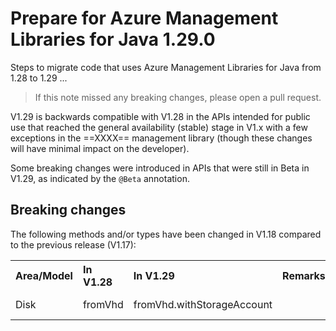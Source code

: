 # Prepare for Azure Management Libraries for Java 1.29.0 #

Steps to migrate code that uses Azure Management Libraries for Java from 1.28 to 1.29 ...

> If this note missed any breaking changes, please open a pull request.

V1.29 is backwards compatible with V1.28 in the APIs intended for public use that reached the general availability (stable) stage in V1.x with a few exceptions in the ==XXXX== management library (though these changes will have minimal impact on the developer).

Some breaking changes were introduced in APIs that were still in Beta in V1.29, as indicated by the `@Beta` annotation.

## Breaking changes

The following methods and/or types have been changed in V1.18 compared to the previous release (V1.17):

<table>
  <tr>
    <th align=left>Area/Model</th>
    <th align=left>In V1.28</th>
    <th align=left>In V1.29</th>
    <th align=left>Remarks</th>
    <th align=left>Ref</th>
  </tr>
    <tr>
    <td align=left>Disk</td>
    <td align=left>fromVhd</td>
    <td align=left>fromVhd.withStorageAccount</td>
    <td align=left></td>
    <td align=left><a href="https://github.com/Azure/azure-libraries-for-java/pull/908/commits/4561e32b364b1cc77fbf9598e4a10dc27caea323">PR #908</th>
  </tr>
</table>
